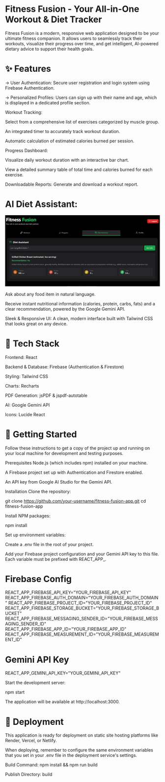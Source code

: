 # Fitness Fusion - Your All-in-One Workout & Diet Tracker
Fitness Fusion is a modern, responsive web application designed to be your ultimate fitness companion. It allows users to seamlessly track their workouts, visualize their progress over time, and get intelligent, AI-powered dietary advice to support their health goals.

# ✨ Features
-> User Authentication: Secure user registration and login system using Firebase Authentication.

-> Personalized Profiles: Users can sign up with their name and age, which is displayed in a dedicated profile section.

Workout Tracking:

Select from a comprehensive list of exercises categorized by muscle group.

An integrated timer to accurately track workout duration.

Automatic calculation of estimated calories burned per session.

Progress Dashboard:

Visualize daily workout duration with an interactive bar chart.

View a detailed summary table of total time and calories burned for each exercise.

Downloadable Reports: Generate and download a workout report.

# AI Diet Assistant:

<img src = "fit6.png">

Ask about any food item in natural language.

Receive instant nutritional information (calories, protein, carbs, fats) and a clear recommendation, powered by the Google Gemini API.

Sleek & Responsive UI: A clean, modern interface built with Tailwind CSS that looks great on any device.

# 🚀 Tech Stack
Frontend: React

Backend & Database: Firebase (Authentication & Firestore)

Styling: Tailwind CSS

Charts: Recharts

PDF Generation: jsPDF & jspdf-autotable

AI: Google Gemini API

Icons: Lucide React

# 🏁 Getting Started
Follow these instructions to get a copy of the project up and running on your local machine for development and testing purposes.

Prerequisites
Node.js (which includes npm) installed on your machine.

A Firebase project set up with Authentication and Firestore enabled.

An API key from Google AI Studio for the Gemini API.

Installation
Clone the repository:

git clone https://github.com/your-username/fitness-fusion-app.git
cd fitness-fusion-app

Install NPM packages:

npm install

Set up environment variables:

Create a .env file in the root of your project.

Add your Firebase project configuration and your Gemini API key to this file. Each variable must be prefixed with REACT_APP_.

# Firebase Config
REACT_APP_FIREBASE_API_KEY="YOUR_FIREBASE_API_KEY"
REACT_APP_FIREBASE_AUTH_DOMAIN="YOUR_FIREBASE_AUTH_DOMAIN"
REACT_APP_FIREBASE_PROJECT_ID="YOUR_FIREBASE_PROJECT_ID"
REACT_APP_FIREBASE_STORAGE_BUCKET="YOUR_FIREBASE_STORAGE_BUCKET"
REACT_APP_FIREBASE_MESSAGING_SENDER_ID="YOUR_FIREBASE_MESSAGING_SENDER_ID"
REACT_APP_FIREBASE_APP_ID="YOUR_FIREBASE_APP_ID"
REACT_APP_FIREBASE_MEASUREMENT_ID="YOUR_FIREBASE_MEASUREMENT_ID"

# Gemini API Key
REACT_APP_GEMINI_API_KEY="YOUR_GEMINI_API_KEY"

Start the development server:

npm start

The application will be available at http://localhost:3000.

# 🚀 Deployment
This application is ready for deployment on static site hosting platforms like Render, Vercel, or Netlify.

When deploying, remember to configure the same environment variables that you set in your .env file in the deployment service's settings.

Build Command: npm install && npm run build

Publish Directory: build
